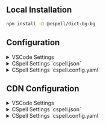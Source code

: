 
## Local Installation

```sh
npm install -D @cspell/dict-bg-bg
```


## Configuration

<details>
<summary>VSCode Settings</summary>

Add the following to your VSCode settings:

**`.vscode/settings.json`**

```jsonc
{
  "cSpell.import": [
    "@cspell/dict-bg-bg/cspell-ext.json"
  ],
  "cSpell.language": "bg, bg-BG"
}
```

</details>

<details>
<summary>CSpell Settings `cspell.json`</summary>

**`cspell.json`**

```jsonc
{
  "import": [
    "@cspell/dict-bg-bg/cspell-ext.json"
  ],
  "language": "bg, bg-BG"
}
```

</details>

<details>
<summary>CSpell Settings `cspell.config.yaml`</summary>

**`cspell.config.yaml`**

```yaml
import:
  - "@cspell/dict-bg-bg/cspell-ext.json"
language: bg, bg-BG
```

</details>



## CDN Configuration

<details>
<summary>VSCode Settings</summary>

Add the following to your VSCode settings:

**`.vscode/settings.json`**

```jsonc
{
  "cSpell.import": [
    "https://cdn.jsdelivr.net/npm/@cspell/dict-bg-bg@latest/cspell-ext.json/cspell-ext.json"
  ],
  "cSpell.language": "bg, bg-BG"
}
```

</details>

<details>
<summary>CSpell Settings `cspell.json`</summary>

**`cspell.json`**

```jsonc
{
  "import": [
    "https://cdn.jsdelivr.net/npm/@cspell/dict-bg-bg@latest/cspell-ext.json/cspell-ext.json"
  ],
  "language": "bg, bg-BG"
}
```

</details>

<details>
<summary>CSpell Settings `cspell.config.yaml`</summary>

**`cspell.config.yaml`**

```yaml
import:
  - https://cdn.jsdelivr.net/npm/@cspell/dict-bg-bg@latest/cspell-ext.json/cspell-ext.json
language: bg, bg-BG
```

</details>


